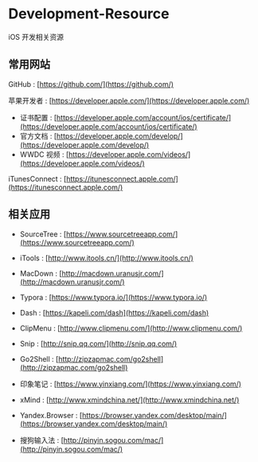 # Development-Resource
iOS 开发相关资源

## 常用网站

GitHub : [https://github.com/](https://github.com/)

苹果开发者 : [https://developer.apple.com/](https://developer.apple.com/)

- 证书配置 : [https://developer.apple.com/account/ios/certificate/](https://developer.apple.com/account/ios/certificate/)
- 官方文档 : [https://developer.apple.com/develop/](https://developer.apple.com/develop/)
- WWDC 视频 : [https://developer.apple.com/videos/](https://developer.apple.com/videos/)

iTunesConnect :  [https://itunesconnect.apple.com/](https://itunesconnect.apple.com/)



## 相关应用

 - SourceTree : [https://www.sourcetreeapp.com/](https://www.sourcetreeapp.com/)

- iTools : [http://www.itools.cn/](http://www.itools.cn/)

- MacDown : [http://macdown.uranusjr.com/](http://macdown.uranusjr.com/)

- Typora : [https://www.typora.io/](https://www.typora.io/)

- Dash : [https://kapeli.com/dash](https://kapeli.com/dash)

- ClipMenu : [http://www.clipmenu.com/](http://www.clipmenu.com/)

- Snip : [http://snip.qq.com/](http://snip.qq.com/)

- Go2Shell : [http://zipzapmac.com/go2shell](http://zipzapmac.com/go2shell)

- 印象笔记 : [https://www.yinxiang.com/](https://www.yinxiang.com/)

- xMind : [http://www.xmindchina.net/](http://www.xmindchina.net/)

- Yandex.Browser : [https://browser.yandex.com/desktop/main/](https://browser.yandex.com/desktop/main/)

- 搜狗输入法 : [http://pinyin.sogou.com/mac/](http://pinyin.sogou.com/mac/)